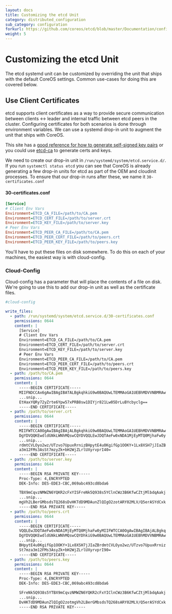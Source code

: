 ```yaml
---
layout: docs
title: Customizing the etcd Unit
category: distributed_configuration
sub_category: configuration
forkurl: https://github.com/coreos/etcd/blob/master/Documentation/configuration.md
weight: 5
---
```


# Customizing the etcd Unit

The etcd systemd unit can be customized by overriding the unit that ships with the default CoreOS settings. Common use-cases for doing this are covered below.

## Use Client Certificates

etcd supports client certificates as a way to provide secure communication between clients &#8596; leader and internal traffic between etcd peers in the cluster. Configuring certificates for both scenarios is done through environment variables. We can use a systemd drop-in unit to augment the unit that ships with CoreOS.

This site has a [good reference for how to generate self-signed key pairs](http://www.g-loaded.eu/2005/11/10/be-your-own-ca/) or you could use [etcd-ca](https://github.com/coreos/etcd-ca) to generate certs and keys. 

We need to create our drop-in unit in `/run/systemd/system/etcd.service.d/`. If you run `systemctl status etcd` you can see that CoreOS is already generating a few drop-in units for etcd as part of the OEM and cloudinit processes. To ensure that our drop-in runs after these, we name it `30-certificates.conf`

#### 30-certificates.conf

```ini
[Service]
# Client Env Vars
Environment=ETCD_CA_FILE=/path/to/CA.pem
Environment=ETCD_CERT_FILE=/path/to/server.crt
Environment=ETCD_KEY_FILE=/path/to/server.key
# Peer Env Vars
Environment=ETCD_PEER_CA_FILE=/path/to/CA.pem
Environment=ETCD_PEER_CERT_FILE=/path/to/peers.crt
Environment=ETCD_PEER_KEY_FILE=/path/to/peers.key
```

You'll have to put these files on disk somewhere. To do this on each of your machines, the easiest way is with cloud-config.

### Cloud-Config

Cloud-config has a parameter that will place the contents of a file on disk. We're going to use this to add our drop-in unit as well as the certificate files.

```yaml
#cloud-config

write_files:
  - path: /run/systemd/system/etcd.service.d/30-certificates.conf
    permissions: 0644
    content: |
      [Service]
      # Client Env Vars
      Environment=ETCD_CA_FILE=/path/to/CA.pem
      Environment=ETCD_CERT_FILE=/path/to/server.crt
      Environment=ETCD_KEY_FILE=/path/to/server.key
      # Peer Env Vars
      Environment=ETCD_PEER_CA_FILE=/path/to/CA.pem
      Environment=ETCD_PEER_CERT_FILE=/path/to/peers.crt
      Environment=ETCD_PEER_KEY_FILE=/path/to/peers.key
  - path: /path/to/CA.pem
    permissions: 0644
    content: |
      -----BEGIN CERTIFICATE-----
      MIIFNDCCAx6gAwIBAgIBATALBgkqhkiG9w0BAQUwLTEMMAoGA1UEBhMDVVNBMRAw
      ...snip...
      EtHaxYQRy72yZrte6Ypw57xPRB8sw1DIYjr821Lw05DrLuBYcbyclg==
      -----END CERTIFICATE-----
  - path: /path/to/server.crt
    permissions: 0644
    content: |
      -----BEGIN CERTIFICATE-----
      MIIFWTCCA0OgAwIBAgIBAjALBgkqhkiG9w0BAQUwLTEMMAoGA1UEBhMDVVNBMRAw
      DgYDVQQKEwdldGNkLWNhMQswCQYDVQQLEwJDQTAeFw0xNDA1MjEyMTQ0MjhaFw0y
      ...snip...
      rdmtCVLOyo2wz/UTzvo7UpuxRrnizBHpytE4u0KgifGp1OOKY+1Lx8XSH7jJIaZB
      a3m12FMs3AsSt7mzyZk+bH2WjZLrlUXyrvprI40=
      -----END CERTIFICATE-----
  - path: /path/to/server.key
    permissions: 0644
    content: |
      -----BEGIN RSA PRIVATE KEY-----
      Proc-Type: 4,ENCRYPTED
      DEK-Info: DES-EDE3-CBC,069abc493cd8bda6

      TBX9mCqvzNMWZN6YQKR2cFxYISFreNk5Q938s5YClnCWz3B6KfwCZtjMlbdqAakj
      ...snip...
      mgVh2LBerGMbsdsTQ268sDvHKTdD9MDAunZlQIgO2zotARY02MLV/Q5erASYdCxk
      -----END RSA PRIVATE KEY-----
  - path: /path/to/peers.crt
    permissions: 0644
    content: |
      -----BEGIN CERTIFICATE-----
      VQQLEwJDQTAeFw0xNDA1MjEyMTQ0MjhaFw0yMIIFWTCCA0OgAwIBAgIBAjALBgkq
      DgYDVQQKEwdldGNkLWNhMQswCQYDhkiG9w0BAQUwLTEMMAoGA1UEBhMDVVNBMRAw
      ...snip...
      BHpytE4u0KgifGp1OOKY+1Lx8XSH7jJIaZBrdmtCVLOyo2wz/UTzvo7UpuxRrniz
      St7mza3m12FMs3AsyZk+bH2WjZLrlUXyrvprI90=
      -----END CERTIFICATE-----
  - path: /path/to/peers.key
    permissions: 0644
    content: |
      -----BEGIN RSA PRIVATE KEY-----
      Proc-Type: 4,ENCRYPTED
      DEK-Info: DES-EDE3-CBC,069abc493cd8bda6

      SFreNk5Q938s5YTBX9mCqvzNMWZN6YQKR2cFxYIClnCWz3B6KfwCZtjMlbdqAakj
      ...snip...
      DvHKTdD9MDAunZlQIgO2zotmgVh2LBerGMbsdsTQ268sARY02MLV/Q5erASYdCxk
      -----END RSA PRIVATE KEY-----
```